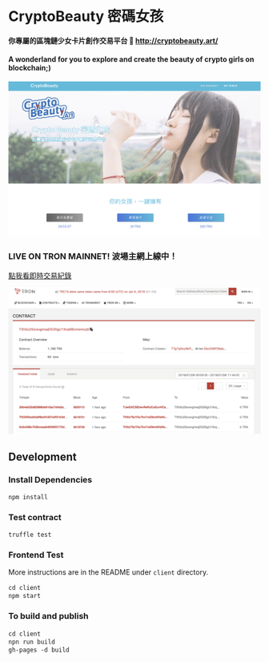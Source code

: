 # CryptoBeauty 密碼女孩

#### 你專屬的區塊鏈少女卡片創作交易平台 🦋 http://cryptobeauty.art/ <br>

#### A wonderland for you to explore and create the beauty of crypto girls on blockchain;) <br>

![cover photo](./assets/cover.png)

### LIVE ON TRON MAINNET! 波場主網上線中！

[點我看即時交易紀錄](https://tronscan.org/#/contract/TXh5o25svsvgmxqDG35gU1Xcq5BcmwmcqS)<br>

![mainnet contract](./assets/mainnet.png)

## Development

### Install Dependencies

```
npm install
```

### Test contract

```
truffle test
```

### Frontend Test

More instructions are in the README under `client` directory.

```
cd client
npm start
```
### To build and publish
```
cd client
npn run build
gh-pages -d build
```